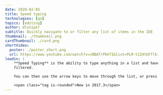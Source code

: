 ```yaml
---
date: 2020-02-05
title: Speed typing
technologies: [go]
topics: [editing]
author: dlsniper
subtitle: Quickly navigate to or filter any list of items in the IDE
thumbnail: ./thumbnail.png
cardThumbnail: ./card.png
shortVideo:
  poster: ./poster_short.png
  url: https://www.youtube.com/watch?v=zNBATrPbkTI&list=PLM-t1Z4tbFflkIOaap4P-BV30ZrZwrDld&index=25
leadin: |
    **Speed Typing** is the ability to type anything in a list and have the results
    filtered.

    You can then use the arrow keys to move through the list, or press _Esc_ to dismiss the filter.

    <span class="tag is-rounded">New in 2017.3</span>
---
```

